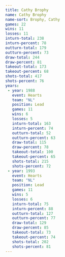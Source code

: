 ```yaml
---
title: Cathy Brophy
name: Cathy Brophy
name-sort: Brophy, Cathy
games: 22
wins: 11
losses: 11
inturn-total: 238
inturn-percent: 78
outturn-total: 179
outturn-percent: 73
draw-total: 244
draw-percent: 81
takeout-total: 173
takeout-percent: 68
shots-total: 417
shots-percent: 76
years:
 - year: 1988
   event: Hearts
   team: "NL"
   position: Lead
   games: 11
   wins: 6
   losses: 5
   inturn-total: 163
   inturn-percent: 74
   outturn-total: 52
   outturn-percent: 63
   draw-total: 115
   draw-percent: 78
   takeout-total: 100
   takeout-percent: 65
   shots-total: 215
   shots-percent: 72
 - year: 1993
   event: Hearts
   team: "NL"
   position: Lead
   games: 11
   wins: 5
   losses: 6
   inturn-total: 75
   inturn-percent: 88
   outturn-total: 127
   outturn-percent: 77
   draw-total: 129
   draw-percent: 85
   takeout-total: 73
   takeout-percent: 74
   shots-total: 202
   shots-percent: 81
---
```

